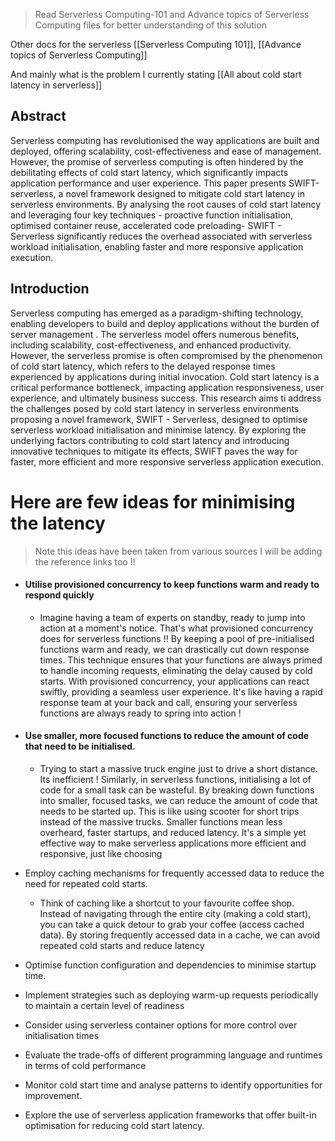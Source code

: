 > Read Serverless Computing-101 and Advance topics of Serverless Computing files for better understanding of this solution

Other docs for the serverless [[Serverless Computing 101]], [[Advance topics of Serverless Computing]]

And mainly what is the problem I currently stating [[All about cold start latency in serverless]]
## Abstract 
Serverless computing has revolutionised the way applications are built and deployed, offering scalability, cost-effectiveness and ease of management. However, the promise of serverless computing is often hindered by the debilitating effects of cold start latency, which significantly impacts application performance and user experience. This paper presents SWIFT-serverless, a novel framework designed to mitigate cold start latency in serverless environments. By analysing the root causes of cold start latency and leveraging four key techniques - proactive function initialisation, optimised container reuse, accelerated code preloading- SWIFT - Serverless significantly reduces the overhead associated with serverless workload initialisation, enabling faster and more responsive application execution.

## Introduction
Serverless computing has emerged as a paradigm-shifting technology, enabling developers to build and deploy applications without the burden of server management . The serverless model offers numerous benefits, including scalability, cost-effectiveness, and enhanced productivity. However, the serverless promise is often compromised by the phenomenon of cold start latency, which refers to the delayed response times experienced by applications during initial invocation. Cold start latency is a critical performance bottleneck, impacting application responsiveness, user experience, and ultimately business success. This research aims ti address the challenges posed by cold start latency in serverless environments proposing a novel framework, SWIFT - Serverless, designed to optimise serverless workload initialisation and minimise latency. By exploring the underlying factors contributing to cold start latency and introducing innovative techniques to mitigate its effects, SWIFT paves the way for faster, more efficient and more responsive serverless application execution.

# Here are few ideas for minimising the latency

> Note this ideas have been taken from various sources I will be adding the reference links too !!

- #### Utilise provisioned concurrency to keep functions warm and ready to respond quickly
	- Imagine having a team of experts on standby, ready to jump into action at a moment's notice. That's what provisioned concurrency does for serverless functions !! By keeping a pool of pre-initialised functions warm and ready, we can drastically cut down response times. This technique ensures that your functions are always primed to handle incoming requests, eliminating the delay caused by cold starts. With provisioned concurrency, your applications can react swiftly, providing a seamless user experience. It's like having a rapid response team at your back and call, ensuring your serverless functions are always ready to spring into action ! 
	
- #### Use smaller, more focused functions to reduce the amount of code that need to be initialised.
	- Trying to start a massive truck engine just to drive a short distance. Its inefficient ! Similarly, in serverless functions, initialising a lot of code for a small task can be wasteful. By breaking down functions into smaller, focused tasks, we can reduce the amount of code that needs to be started up. This is like using scooter for short trips instead of the massive trucks. Smaller functions mean less overheard, faster startups, and reduced latency. It's a simple yet effective way to make serverless applications more efficient and responsive, just like choosing
	
-  Employ caching mechanisms for frequently accessed data to reduce the need for repeated cold starts. 
	- Think of caching like a shortcut to your favourite coffee shop. Instead of navigating through the entire city (making a cold start), you can take a quick detour to grab your coffee (access cached data). By storing frequently accessed data in a cache, we can avoid repeated cold starts and reduce latency
- Optimise function configuration and dependencies to minimise startup time.
- Implement strategies such as deploying warm-up requests periodically to maintain a certain level of readiness
- Consider using serverless container options for more control over initialisation times 
- Evaluate the trade-offs of different programming language and runtimes in terms of cold performance
- Monitor cold start time and analyse patterns to identify opportunities for improvement.
- Explore the use of serverless application frameworks that offer built-in optimisation for reducing cold start latency. 